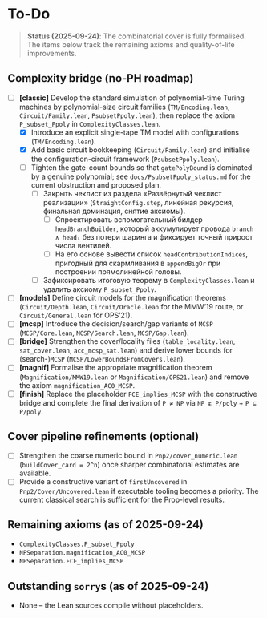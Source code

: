 # To-Do
> **Status (2025-09-24)**: The combinatorial cover is fully formalised.  The items below track the remaining axioms and quality-of-life improvements.

## Complexity bridge (no-PH roadmap)

- [ ] **[classic]** Develop the standard simulation of polynomial-time Turing machines by polynomial-size circuit families (`TM/Encoding.lean`, `Circuit/Family.lean`, `PsubsetPpoly.lean`), then replace the axiom `P_subset_Ppoly` in `ComplexityClasses.lean`.
  - [x] Introduce an explicit single-tape TM model with configurations (`TM/Encoding.lean`).
  - [x] Add basic circuit bookkeeping (`Circuit/Family.lean`) and initialise the configuration-circuit framework (`PsubsetPpoly.lean`).
  - [ ] Tighten the gate-count bounds so that `gatePolyBound` is dominated by a genuine polynomial; see `docs/PsubsetPpoly_status.md` for the current obstruction and proposed plan.
    - [ ] Закрыть чеклист из раздела «Развёрнутый чеклист реализации» (`StraightConfig.step`, линейная рекурсия, финальная доминация, снятие аксиомы).
      - [ ] Спроектировать вспомогательный билдер `headBranchBuilder`, который аккумулирует провода `branch ∧ headᵢ` без потери шаринга и фиксирует точный прирост числа вентилей.
      - [ ] На его основе вывести список `headContributionIndices`, пригодный для скармливания в `appendBigOr` при построении прямолинейной головы.
    - [ ] Зафиксировать итоговую теорему в `ComplexityClasses.lean` и удалить аксиому `P_subset_Ppoly`.
- [ ] **[models]** Define circuit models for the magnification theorems (`Circuit/Depth.lean`, `Circuit/Oracle.lean` for the MMW’19 route, or `Circuit/General.lean` for OPS’21).
- [ ] **[mcsp]** Introduce the decision/search/gap variants of `MCSP` (`MCSP/Core.lean`, `MCSP/Search.lean`, `MCSP/Gap.lean`).
- [ ] **[bridge]** Strengthen the cover/locality files (`table_locality.lean`, `sat_cover.lean`, `acc_mcsp_sat.lean`) and derive lower bounds for (search-)`MCSP` (`MCSP/LowerBoundsFromCovers.lean`).
- [ ] **[magnif]** Formalise the appropriate magnification theorem (`Magnification/MMW19.lean` or `Magnification/OPS21.lean`) and remove the axiom `magnification_AC0_MCSP`.
- [ ] **[finish]** Replace the placeholder `FCE_implies_MCSP` with the constructive bridge and complete the final derivation of `P ≠ NP` via `NP ⊄ P/poly` + `P ⊆ P/poly`.

## Cover pipeline refinements (optional)

- [ ] Strengthen the coarse numeric bound in `Pnp2/cover_numeric.lean` (`buildCover_card = 2^n`) once sharper combinatorial estimates are available.
- [ ] Provide a constructive variant of `firstUncovered` in `Pnp2/Cover/Uncovered.lean` if executable tooling becomes a priority.  The current classical search is sufficient for the Prop-level results.

## Remaining axioms (as of 2025-09-24)

- `ComplexityClasses.P_subset_Ppoly`
- `NPSeparation.magnification_AC0_MCSP`
- `NPSeparation.FCE_implies_MCSP`

## Outstanding `sorry`s (as of 2025-09-24)

- None – the Lean sources compile without placeholders.
